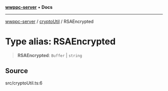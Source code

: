 [**wwppc-server**](../../README.md) • **Docs**

***

[wwppc-server](../../modules.md) / [cryptoUtil](../README.md) / RSAEncrypted

# Type alias: RSAEncrypted

> **RSAEncrypted**: `Buffer` \| `string`

## Source

src/cryptoUtil.ts:6
